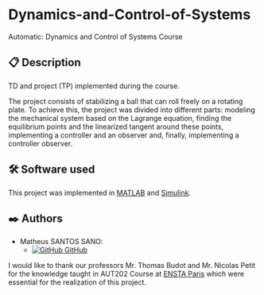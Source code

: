 # Dynamics-and-Control-of-Systems
Automatic: Dynamics and Control of Systems Course

## 📋 Description
TD and project (TP) implemented during the course.

The project consists of stabilizing a ball that can roll freely on a rotating plate. To achieve this, the project was divided into different parts: modeling the mechanical system based on the Lagrange equation, finding the equilibrium points and the linearized tangent around these points, implementing a controller and an observer and, finally, implementing a controller observer.

## 🛠️ Software used

This project was implemented in [MATLAB](https://www.mathworks.com/products/matlab.html) and [Simulink](https://www.mathworks.com/products/simulink.html).

## ✒️ Authors

- Matheus SANTOS SANO:
    - [![GitHub](https://i.stack.imgur.com/tskMh.png) GitHub](https://github.com/matsano)

I would like to thank our professors Mr. Thomas Budot and Mr. Nicolas Petit for the knowledge taught in AUT202 Course at [ENSTA Paris](https://www.ensta-paris.fr/) which were essential for the realization of this project.
